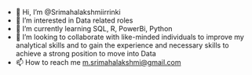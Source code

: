 - 👋 Hi, I’m @Srimahalakshmiirrinki
- 👀 I’m interested in Data related roles
- 🌱 I’m currently learning SQL, R, PowerBi, Python
- 💞️ I’m looking to collaborate with like-minded individuals to improve my analytical skills and to gain the experience and necessary skills to achieve a strong position to move into Data 
- 📫 How to reach me m.srimahalakshmi@gmail.com

<!---
Srimahalakshmiirrinki/Srimahalakshmiirrinki is a ✨ special ✨ repository because its `README.md` (this file) appears on your GitHub profile.
You can click the Preview link to take a look at your changes.
--->
